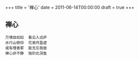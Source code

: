 +++
title = '禅心'
date = 2011-06-14T00:00:00
draft = true
+++
## 禅心

```text
万境自如如  看云入远庐
水行山俯仰  花谢月盈虚
或有埋香冢  能无忘我居
禅心非不静  独钓北溟鱼
```
